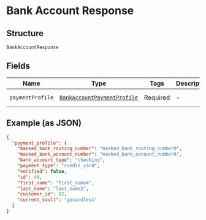 
# Bank Account Response

## Structure

`BankAccountResponse`

## Fields

| Name | Type | Tags | Description | Getter | Setter |
|  --- | --- | --- | --- | --- | --- |
| `paymentProfile` | [`BankAccountPaymentProfile`](../../doc/models/bank-account-payment-profile.md) | Required | - | getPaymentProfile(): BankAccountPaymentProfile | setPaymentProfile(BankAccountPaymentProfile paymentProfile): void |

## Example (as JSON)

```json
{
  "payment_profile": {
    "masked_bank_routing_number": "masked_bank_routing_number0",
    "masked_bank_account_number": "masked_bank_account_number6",
    "bank_account_type": "checking",
    "payment_type": "credit_card",
    "verified": false,
    "id": 44,
    "first_name": "first_name4",
    "last_name": "last_name2",
    "customer_id": 82,
    "current_vault": "gocardless"
  }
}
```

